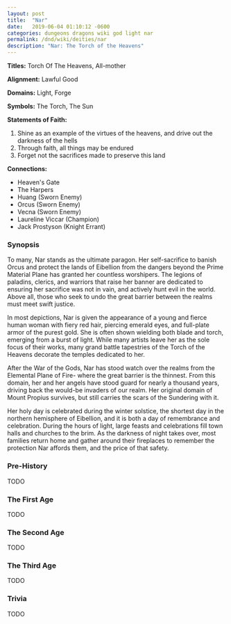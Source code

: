```yaml
---
layout: post
title:  "Nar"
date:   2019-06-04 01:10:12 -0600
categories: dungeons dragons wiki god light nar
permalink: /dnd/wiki/deities/nar
description: "Nar: The Torch of the Heavens"
---
```


**Titles:** Torch Of The Heavens, All-mother

**Alignment:** Lawful Good

**Domains:** Light, Forge

**Symbols:** The Torch, The Sun

**Statements of Faith:**
1.  Shine as an example of the virtues of the heavens, and drive out the darkness of the hells
2.  Through faith, all things may be endured
3.  Forget not the sacrifices made to preserve this land

**Connections:**

-   Heaven's Gate
-   The Harpers
-   Huang (Sworn Enemy)
-   Orcus (Sworn Enemy)
-   Vecna (Sworn Enemy)
-   Laureline Viccar (Champion)
-   Jack Prostyson (Knight Errant)

### Synopsis

To many, Nar stands as the ultimate paragon.
Her self-sacrifice to banish Orcus and protect the lands of Eibellion from the dangers beyond the Prime Material Plane has granted her countless worshipers.
The legions of paladins, clerics, and warriors that raise her banner are dedicated to ensuring her sacrifice was not in vain, and actively hunt evil in the world.
Above all, those who seek to undo the great barrier between the realms must meet swift justice.

In most depictions, Nar is given the appearance of a young and fierce human woman with fiery red hair, piercing emerald eyes, and full-plate armor of the purest gold.
She is often shown wielding both blade and torch, emerging from a burst of light.
While many artists leave her as the sole focus of their works, many grand battle tapestries of the Torch of the Heavens decorate the temples dedicated to her.

After the War of the Gods, Nar has stood watch over the realms from the Elemental Plane of Fire- where the great barrier is the thinnest.
From this domain, her and her angels have stood guard for nearly a thousand years, driving back the would-be invaders of our realm.
Her original domain of Mount Propius survives, but still carries the scars of the Sundering with it.

Her holy day is celebrated during the winter solstice, the shortest day in the northern hemisphere of Eibellion, and it is both a day of remembrance and celebration.
During the hours of light, large feasts and celebrations fill town halls and churches to the brim.
As the darkness of night takes over, most families return home and gather around their fireplaces to remember the protection Nar affords them, and the price of that safety.

### Pre-History

TODO

### The First Age

TODO

### The Second Age

TODO

### The Third Age

TODO

### Trivia

TODO
